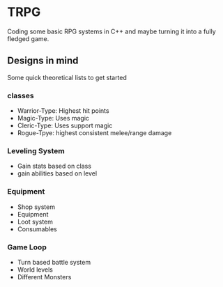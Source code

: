 # TRPG

Coding some basic RPG systems in C++ and maybe turning it into a fully fledged game.

## Designs in mind
Some quick theoretical lists to get started

### classes
- Warrior-Type: Highest hit points
- Magic-Type: Uses magic
- Cleric-Type: Uses support magic
- Rogue-Tpye: highest consistent melee/range damage

### Leveling System
- Gain stats based on class
- gain abilities based on level

### Equipment
- Shop system
- Equipment
- Loot system
- Consumables

### Game Loop
  - Turn based battle system
  - World levels
  - Different Monsters
